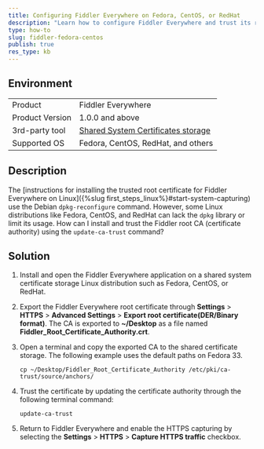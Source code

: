 ```yaml
---
title: Configuring Fiddler Everywhere on Fedora, CentOS, or RedHat
description: "Learn how to configure Fiddler Everywhere and trust its root certificate on Fedora, CentOS, RedHat, or any other Linux distribution that uses a shared system certificate storage."
type: how-to
slug: fiddler-fedora-centos
publish: true
res_type: kb
---
```


## Environment

|   |   |
|---|---|
| Product   |  Fiddler Everywhere  |
| Product Version | 1.0.0 and above  |
| 3rd-party tool | [Shared System Certificates storage](https://docs.fedoraproject.org/en-US/quick-docs/using-shared-system-certificates/) |
| Supported OS | Fedora, CentOS, RedHat, and others |

## Description

The [instructions for installing the trusted root certificate for Fiddler Everywhere on Linux]({%slug first_steps_linux%}#start-system-capturing) use the Debian `dpkg-reconfigure` command. However, some Linux distributions like Fedora, CentOS, and RedHat can lack the `dpkg` library or limit its usage. How can I install and trust the Fiddler root CA (certificate authority) using the `update-ca-trust` command?

## Solution

1. Install and open the Fiddler Everywhere application on a shared system certificate storage Linux distribution such as Fedora, CentOS, or RedHat.

1. Export the Fiddler Everywhere root certificate through __Settings__ > __HTTPS__ > __Advanced Settings__ > **Export root certificate(DER/Binary format)**. The CA is exported to **~/Desktop** as a file named **Fiddler_Root_Certificate_Authority.crt**.

1. Open a terminal and copy the exported CA to the shared certificate storage. The following example uses the default paths on Fedora 33.

    ```
    cp ~/Desktop/Fiddler_Root_Certificate_Authority /etc/pki/ca-trust/source/anchors/
    ```

1. Trust the certificate by updating the certificate authority through the following terminal command:

    ```
    update-ca-trust
    ```

1. Return to Fiddler Everywhere and enable the HTTPS capturing by selecting the __Settings__ > __HTTPS__ > __Capture HTTPS traffic__ checkbox.
